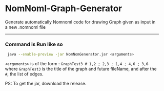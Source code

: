 # NomNoml-Graph-Generator

Generate automatically Nomnoml code for drawing Graph given as input in a new .nomnoml file

---

### Command is Run like so

  ```sh
   java --enable-preview -jar NomNomGenerator.jar <arguments>
  ```  
`<arguments>` is of the form : `GraphTest3 # 1,2 ; 2,3 ; 1,4 ; 4,6 ; 3,6` where `GraphTest3` is the title of the graph and future fileName, and after the `#`, the list of edges.

  PS: To get the jar, download the release.
